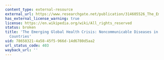 ```yaml
---
content_type: external-resource
external_url: https://www.researchgate.net/publication/314605526_The_Emerging_Global_Health_Crisis_Noncommunicable_Diseases_in_Low-_and_Middle-Income_Countries
has_external_license_warning: true
license: https://en.wikipedia.org/wiki/All_rights_reserved
status: broken
title: 'The Emerging Global Health Crisis: Noncommunicable Diseases in Low- and Middle-Income
  Countries'
uid: 78658321-4a58-45f5-966d-14d6780d5aa2
url_status_code: 403
wayback_url: ''
---
```

